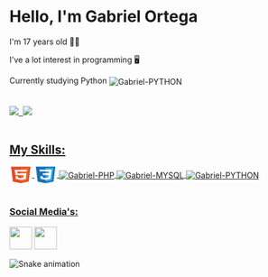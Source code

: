  # Hello, I'm Gabriel Ortega

<p>I'm 17 years old 👨‍💻</p>
<p>I've a lot interest in programming 🖥️</p>
<p>Currently studying Python <img align="center" alt="Gabriel-PYTHON" height="20" width="20"src="https://cdn.jsdelivr.net/gh/devicons/devicon/icons/python/python-original.svg"/></p>
<br>
<div>
  <a href="https://github.com/GabsOrtega">
  <img height="170em" src="https://github-readme-stats.vercel.app/api?username=GabsOrtega&show_icons=true&theme=algolia&include_all_commits=true&count_private=true"/>
    <img height="20em"></img>
  <img height="130em" src="https://github-readme-stats.vercel.app/api/top-langs/?username=GabsOrtega&layout=compact&langs_count=7&theme=algolia"/>
</div>

<div style="display: inline_block"><br>
  <h2>My Skills:</h2>
  <img align="center" alt="Gabriel-HTML" height="30" width="40" src="https://raw.githubusercontent.com/devicons/devicon/master/icons/html5/html5-original.svg"/>
  <img align="center" alt="Gabriel-CSS" height="30" width="40" src="https://raw.githubusercontent.com/devicons/devicon/master/icons/css3/css3-original.svg"/>
  <img align="center" alt="Gabriel-PHP" height="50" width="40" src="https://cdn.jsdelivr.net/gh/devicons/devicon/icons/php/php-plain.svg"/>
  <img align="center" alt="Gabriel-MYSQL" height="70" width="50"src="https://cdn.jsdelivr.net/gh/devicons/devicon/icons/mysql/mysql-original-wordmark.svg"/>
  <img align="center" alt="Gabriel-PYTHON" height="40" width="50"src="https://cdn.jsdelivr.net/gh/devicons/devicon/icons/python/python-original.svg"/>
</div>
  <br>
  
  <div>
    <h3> Social Media's: </h3>
  <a href="https://instagram.com/dev.gabsortegz" target="_blank"><img src="https://camo.githubusercontent.com/c9dacf0f25a1489fdbc6c0d2b41cda58b77fa210a13a886d6f99e027adfbd358/68747470733a2f2f6564656e742e6769746875622e696f2f537570657254696e7949636f6e732f696d616765732f7376672f696e7374616772616d2e737667" height="40" width="40" target="_blank"></a>
  <a href = "mailto:gabs.ortega2610@gmail.com">
 <img src="https://camo.githubusercontent.com/4a3dd8d10a27c272fd04b2ce8ed1a130606f95ea6a76b5e19ce8b642faa18c27/68747470733a2f2f6564656e742e6769746875622e696f2f537570657254696e7949636f6e732f696d616765732f7376672f676d61696c2e737667" height="40" width="40" target="_blank"></a>
  </div>
  
  
  ![Snake animation](https://github.com/GabsOrtega/GabsOrtega/blob/output/github-contribution-grid-snake.svg)

